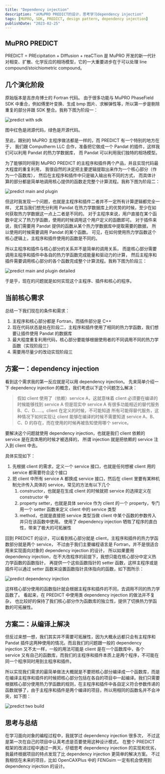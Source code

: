 ```yaml
---
title: "Dependency injection"
description: "从MuPRO PREDICT的设计，思考学习dependency injection"
tags: [MUPRO, SDK, PREDICT, design pattern, dependency injection]
publishDate: "2023-02-25"
---
```


## MuPRO PREDICT

PREDICT = PREcipitation + DIffusion + reaCTion
是 MuPRO 开发的新一代针对相变、扩散、化学反应的相场模型，它的一大重要进步在于可以处理 line compound/stoichiometric compound。

## 几个演化阶段

原始版本是吉彦舟博士的 Fortran 代码。
由于很多功能与 MuPRO PhaseField SDK 中重合，例如傅里叶变换、生成 bmp 图片、求解弹性等，所以第一步是剔除重复的部分并跟 SDK 整合。我称下图为阶段一：

![predict with sdk](/assets/predict-with-sdk.png)

图中红色是闭源代码，绿色是开源代码。

至此，跟别的 MuPRO 主程序做法都是一样的，而 PREDICT 有一个特别的地方在于，
我们跟 Computherm LLC 合作，准备把它做成一个 Pandat 的插件，这样我们可以利用 Pandat 的热力学数据库，
而 Pandat 可以利用我们独特的相场模型。

为了能够同时得到 MuPRO PREDICT 的主程序和插件两个产品，并且实现代码最大程度的重复利用，
我很自然的决定把主要逻辑提取出来作为一个核心部分（作为一个函数库），
然后在主程序和插件中只是输入输出有不同的方式，
而具体计算的部分都是简单地调用核心提供的函数走完整个计算流程。我称下图为阶段二：

![predict main and plugin](/assets/predict-main-plugin.png)

但这时我发现一个问题，也就是主程序和插件二者并不一定所有计算逻辑都完全一样，
尤其当我们想充分利用 Pandat 在热力学数据库上的优势的时候，至少在如何获取热力学数据这一点上二者是不同的。
对于主程序来说，用户直接在某个函数中定义了热力学函数，使用的时候调用这个用户定义的函数即可。
对于插件来说，我们需要用 Pandat 提供的函数从某个热力学数据库中提取需要的数据，
所以使用的时候需要调用 Pandat 的某个函数。
可见，在如何使用热力学函数这个核心逻辑上，主程序和插件使用的函数是不同的。

所以主程序和插件与核心部分的关系并不是简单的调用关系，
而是核心部分需要调用主程序和插件中各自的热力学函数完成能量和驱动力的计算，
然后主程序和插件需要调用核心部分的各个函数完成整个计算流程。我称下图为阶段三：

![predict main and plugin detailed](/assets/predict-main-plugin-detailed.png)

于是乎，现在的问题就是如何实现这个主程序、插件和核心的程序。

## 当前核心需求

总结一下我们现在的条件和需求：

1. 主程序和核心部分都是 Fortran，而插件部分是 C++
2. 现在代码状态是处在阶段二，主程序和插件使用了相同的热力学函数，我们想要让插件使用 Pandat 的数据库
3. 最大程度重复利用代码，核心部分要能够根据使用者的不同调用不同的热力学函数（实现阶段三）
4. 需要用尽量少的改动实现阶段三

## 方案一：dependency injection

看到这个需求我的第一反应就是可以用 dependency injection。
先来简单介绍一下 dependency injection 的概念，我们考虑以下这个问题怎么解决：

> 假如 client 使用了（依赖）service A，这就意味着 client 必须要在编译的时候能够找到 service A
> 但是现实中 service A 有很多功能相近的替代服务 B、C、D......。client 在定义的时候，不可能知道
> 所有可能得替代服务，这种情况下如何实现让 client 能够在编译的时候不需要知道 service A、B、C、D
> 的存在，而在使用的时候再被告知使用哪个 service。

要解决这个问题就使用 dependency injection，也就是我们 client 依赖的 service 是在具体用的时候才被选择的，
所谓 injection 就是把依赖的 service 注入到 client 中去。

具体实现如下：

1. 先根据 client 的需求，定义一个 service 接口，也就是任何想被 client 用的 service 都需要符合这个接口
2. 把 client 中所有 service A 都换成 service 接口，然后在 client 里要有某种机制允许传入具体的 service，常见的方法有以下几个
   1. constructor，也就是在生成 client 的时候就把 service 的选择定义在 constructor 中
   2. property setter，也就是具体 service 作为 client 的一个 property，专门用一个 setter 函数来定义 client 中的 service 类型
   3. method，也就是直接把 service 类型当做 client 中某个函数的参数传入并只在该函数中使用。
      使用了 dependency injection 牺牲了程序的直白性，带来了极大的可拓展性

回到 PREDICT 的设计，可以看到核心部分就是 client，主程序和插件的热力学函数部分就是两个 service，
不过由于我们主要编程语言是 Fortran，并不是很适合用来实现面向对象的 dependency injection 的设计，
所以如果要用 dependency injection，在不大改程序的前提下，我想只能在核心部分中定义热力学函数的函数指针，
再提供一个这些函数指针的 setter 函数，这样主程序或是插件可以通过 setter 函数来设置函数指针具体指向的函数，如下图所示：

![predict dependency injection](/assets/predict-di.png)

这样核心部分使用的函数指针就会根据主程序和插件的不同，去调用不同的热力学函数了。
看起来，在 PREDICT 中使用类 dependency injection 的做法并不复杂，
也比较好的保持了我们核心部分作为函数库的独立性，提供了切换热力学函数的可拓展性。

## 方案二：从编译上解决

但反过来想一想，我们其实并不需要可拓展性，因为大概永远都只会有主程序和 Pandat 插件这两种使用的情况。而且我们的问题跟一般的 dependency injection 又不太一样，一般的用法可能是 client 是在一个函数库中，各个 service 又有自己的函数库，而我们的主程序和插件本质上是两个程序，不可能在同一个程序同时用到主程序和插件。

所以实现我们需求的最简单做法大概就是不要把核心部分编译成一个函数库，而是在编译主程序和插件的时候把核心部分包括在各自的项目中一起编译。我们只需要根据核心部分使用热力学函数的规则，在主程序和插件中各自定义符合参数传递的函数就够了，由于主程序和插件是两个编译的项目，所以用相同的函数名并不会冲突，如下图：

![predict two build](/assets/predict-build.png)

## 思考与总结

在学习面向对象的编程过程中，我就学过 dependency injection 很多次，
不过这是第一次在自己的项目中认真考虑是否要使用这种设计模式。
在整个 PREDICT 框架的改进过程中通过一两天，仔细思考 dependency injection 的实现和优劣，
我最终根据项目的特点发现了比 dependency injection 更简单的解决方案。
不过我相信在未来的项目，比如 OpenCAXPlus 中的 FENGsim 一定有机会使用到 dependency injection 的设计。
